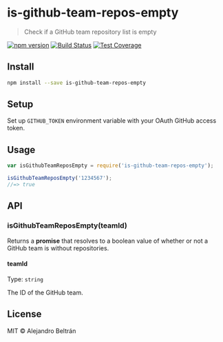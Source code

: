 # is-github-team-repos-empty

> Check if a GitHub team repository list is empty

[![npm version](https://img.shields.io/npm/v/is-github-team-repos-empty.svg)](https://npmjs.org/package/is-github-team-repos-empty)
[![Build Status](https://img.shields.io/travis/alebelcor/is-github-team-repos-empty/master.svg)](https://travis-ci.org/alebelcor/is-github-team-repos-empty)
[![Test Coverage](https://img.shields.io/coveralls/alebelcor/is-github-team-repos-empty/master.svg)](https://coveralls.io/github/alebelcor/is-github-team-repos-empty)

## Install

```bash
npm install --save is-github-team-repos-empty
```

## Setup

Set up `GITHUB_TOKEN` environment variable with your OAuth GitHub access token.

## Usage

```js
var isGithubTeamReposEmpty = require('is-github-team-repos-empty');

isGithubTeamReposEmpty('1234567');
//=> true
```

## API

### isGithubTeamReposEmpty(teamId)

Returns a **promise** that resolves to a boolean value of whether or not a GitHub team is without
repositories.

#### teamId

Type: `string`

The ID of the GitHub team.

## License

MIT © Alejandro Beltrán
